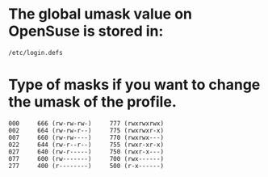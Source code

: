 # The global umask value on OpenSuse is stored in:
``` 
/etc/login.defs 
```

# Type of masks if you want to change the umask of the profile.

```
000 	666 (rw-rw-rw-) 	777 (rwxrwxrwx)
002 	664 (rw-rw-r--) 	775 (rwxrwxr-x)
007 	660 (rw-rw----) 	770 (rwxrwx---)
022 	644 (rw-r--r--) 	755 (rwxr-xr-x)
027 	640 (rw-r-----) 	750 (rwxr-x---)
077 	600 (rw-------) 	700 (rwx------)
277 	400 (r--------) 	500 (r-x------)
```


